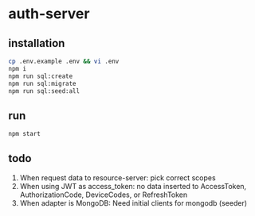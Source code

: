 # auth-server

## installation

```bash
cp .env.example .env && vi .env
npm i
npm run sql:create
npm run sql:migrate
npm run sql:seed:all
```

## run

```bash
npm start
```

## todo
1. When request data to resource-server: pick correct scopes
2. When using JWT as access_token: no data inserted to AccessToken, AuthorizationCode, DeviceCodes, or RefreshToken
3. When adapter is MongoDB: Need initial clients for mongodb (seeder)